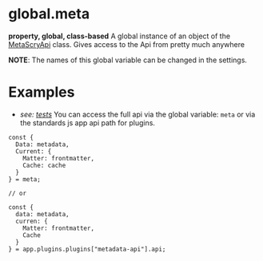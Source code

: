 # global.meta
**property, global, class-based**
A global instance of an object of the [MetaScryApi](../../Types/MetaScryApi.md) class. Gives access to the Api from pretty much anywhere

**NOTE**: The names of this  global variable can be changed in the settings.
# Examples
- *see: [tests](https://github.com/Meep-Tech/obsidian-metadata-api-plugin/blob/master/tests/global%20meta/test.md)*
You can access the full api via the global variable: `meta` or via the standards js app api path for plugins.
```
const {
  Data: metadata,
  Current: {
    Matter: frontmatter,
    Cache: cache
  }
} = meta;

// or

const {
  data: metadata,
  curren: {
    Matter: frontmatter,
    Cache
  }
} = app.plugins.plugins["metadata-api"].api;
```
